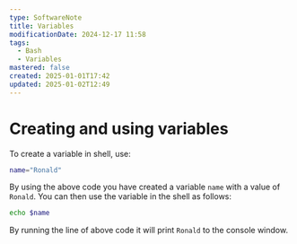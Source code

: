 ```yaml
---
type: SoftwareNote
title: Variables
modificationDate: 2024-12-17 11:58
tags:
  - Bash
  - Variables
mastered: false
created: 2025-01-01T17:42
updated: 2025-01-02T12:49
---
```


# Creating and using variables

To create a variable in shell, use:

```bash
name="Ronald"
```

By using the above code you have created a variable `name` with a  value of `Ronald`. You can then use the variable in the shell as follows:

```bash
echo $name
```

By running the line of above code it will print `Ronald` to the console window.

